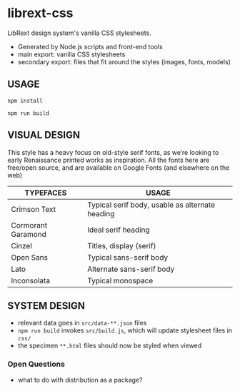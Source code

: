 # librext-css

LibRext design system's vanilla CSS stylesheets.

- Generated by Node.js scripts and front-end tools
- main export: vanilla CSS stylesheets
- secondary export: files that fit around the styles (images, fonts, models)

## USAGE

```
npm install

npm run build
```

## VISUAL DESIGN

This style has a heavy focus on old-style serif fonts, as we’re looking to early Renaissance printed works as inspiration. All the fonts here are free/open source, and are available on Google Fonts (and elsewhere on the web)

| TYPEFACES | USAGE |
| --- | --- |
| Crimson Text | Typical serif body, usable as alternate heading |
| Cormorant Garamond | Ideal serif heading |
| Cinzel | Titles, display (serif) |
| Open Sans | Typical sans-serif body |
| Lato | Alternate sans-serif body |
| Inconsolata | Typical monospace |

## SYSTEM DESIGN

- relevant data goes in `src/data-**.json` files
- `npm run build` invokes `src/build.js`, which will update stylesheet files in `css/`
- the specimen `**.html` files should now be styled when viewed

### Open Questions

- what to do with distribution as a package?
